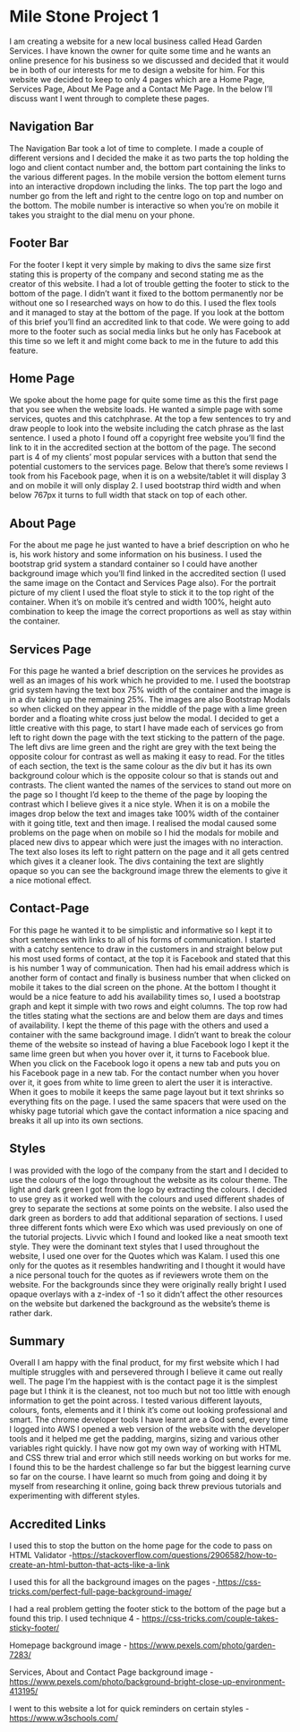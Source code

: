<h1>Mile Stone Project 1</h1>
<p>I am creating a website for a new local business called Head Garden Services. I have known the owner for quite some time and he wants an online presence for his business so we discussed and decided that it would be in both of our interests for me to design a website for him. For this website we decided to keep to only 4 pages which are a Home Page, Services Page, About Me Page and a Contact Me Page. In the below I’ll discuss want I went through to complete these pages.</p>

<h2>Navigation Bar</h2>
<p>The Navigation Bar took a lot of time to complete. I made a couple of different versions and I decided the make it as two parts the top holding the logo and client contact number and, the bottom part containing the links to the various different pages. In the mobile version the bottom element turns into an interactive dropdown including the links. The top part the logo and number go from the left and right to the centre logo on top and number on the bottom. The mobile number is interactive so when you’re on mobile it takes you straight to the dial menu on your phone.</p>

<h2>Footer Bar</h2>
<p>For the footer I kept it very simple by making to divs the same size first stating this is property of the company and second stating me as the creator of this website. I had a lot of trouble getting the footer to stick to the bottom of the page. I didn’t want it fixed to the bottom permanently nor be without one so I researched ways on how to do this. I used the flex tools and it managed to stay at the bottom of the page. If you look at the bottom of this brief you’ll find an accredited link to that code. We were going to add more to the footer such as social media links but he only has Facebook at this time so we left it and might come back to me in the future to add this feature.</p>

<h2>Home Page</h2>
<p>We spoke about the home page for quite some time as this the first page that you see when the website loads. He wanted a simple page with some services, quotes and this catchphrase. At the top a few sentences to try and draw people to look into the website including the catch phrase as the last sentence. I used a photo I found off a copyright free website you’ll find the link to it in the accredited section at the bottom of the page. The second part is 4 of my clients’ most popular services with a button that send the potential customers to the services page. Below that there’s some reviews I took from his Facebook page, when it is on a website/tablet it will display 3 and on mobile it will only display 2. I used bootstrap third width and when below 767px it turns to full width that stack on top of each other.</p>

<h2>About Page</h2>
<p>For the about me page he just wanted to have a brief description on who he is, his work history and some information on his business. I used the bootstrap grid system a standard container so I could have another background image which you’ll find linked in the accredited section (I used the same image on the Contact and Services Page also). For the portrait picture of my client I used the float style to stick it to the top right of the container. When it’s on mobile it’s centred and width 100%, height auto combination to keep the image the correct proportions as well as stay within the container.</p>

<h2>Services Page</h2>
<p>For this page he wanted a brief description on the services he provides as well as an images of his work which he provided to me. I used the bootstrap grid system having the text box 75% width of the container and the image is in a div taking up the remaining 25%. The images are also Bootstrap Modals so when clicked on they appear in the middle of the page with a lime green border and a floating white cross just below the modal. I decided to get a little creative with this page, to start I have made each of services go from left to right down the page with the text sticking to the pattern of the page. The left divs are lime green and the right are grey with the text being the opposite colour for contrast as well as making it easy to read. For the titles of each section, the text is the same colour as the div but it has its own background colour which is the opposite colour so that is stands out and contrasts. The client wanted the names of the services to stand out more on the page so I thought I’d keep to the theme of the page by looping the contrast which I believe gives it a nice style. When it is on a mobile the images drop below the text and images take 100% width of the container with it going title, text and then image. I realised the modal caused some problems on the page when on mobile so I hid the modals for mobile and placed new divs to appear which were just the images with no interaction. The text also loses its left to right pattern on the page and it all gets centred which gives it a cleaner look. The divs containing the text are slightly opaque so you can see the background image threw the elements to give it a nice motional effect.</p>

<h2>Contact-Page</h2>
<p>For this page he wanted it to be simplistic and informative so I kept it to short sentences with links to all of his forms of communication. I started with a catchy sentence to draw in the customers in and straight below put his most used forms of contact, at the top it is Facebook and stated that this is his number 1 way of communication. Then had his email address which is another form of contact and finally is business number that when clicked on mobile it takes to the dial screen on the phone. At the bottom I thought it would be a nice feature to add his availability times so, I used a bootstrap graph and kept it simple with two rows and eight columns. The top row had the titles stating what the sections are and below them are days and times of availability. I kept the theme of this page with the others and used a container with the same background image. I didn’t want to break the colour theme of the website so instead of having a blue Facebook logo I kept it the same lime green but when you hover over it, it turns to Facebook blue. When you click on the Facebook logo it opens a new tab and puts you on his Facebook page in a new tab. For the contact number when you hover over it, it goes from white to lime green to alert the user it is interactive. When it goes to mobile it keeps the same page layout but it text shrinks so everything fits on the page. I used the same spacers that were used on the whisky page tutorial which gave the contact information a nice spacing and breaks it all up into its own sections. </p>

<h2>Styles</h2>
<p>I was provided with the logo of the company from the start and I decided to use the colours of the logo throughout the website as its colour theme. The light and dark green I got from the logo by extracting the colours. I decided to use grey as it worked well with the colours and used different shades of grey to separate the sections at some points on the website. I also used the dark green as borders to add that additional separation of sections. I used three different fonts which were Exo which was used previously on one of the tutorial projects. Livvic which I found and looked like a neat smooth text style. They were the dominant text styles that I used throughout the website, I used one over for the Quotes which was Kalam. I used this one only for the quotes as it resembles handwriting and I thought it would have a nice personal touch for the quotes as if reviewers wrote them on the website. For the backgrounds since they were originally really bright I used opaque overlays with a z-index of -1 so it didn’t affect the other resources on the website but darkened the background as the website’s theme is rather dark.</p>

<h2>Summary</h2>
<p>Overall I am happy with the final product, for my first website which I had multiple struggles with and persevered through I believe it came out really well. The page I’m the happiest with is the contact page it is the simplest page but I think it is the cleanest, not too much but not too little with enough information to get the point across. I tested various different layouts, colours, fonts, elements and it I think it’s come out looking professional and smart. The chrome developer tools I have learnt are a God send, every time I logged into AWS I opened a web version of the website with the developer tools and it helped me get the padding, margins, sizing and various other variables right quickly. I have now got my own way of working with HTML and CSS threw trial and error which still needs working on but works for me. I found this to be the hardest challenge so far but the biggest learning curve so far on the course. I have learnt so much from going and doing it by myself from researching it online, going back threw previous tutorials and experimenting with different styles. </p>

<h2>Accredited Links</h2>

<p>I used this to stop the button on the home page for the code to pass on HTML Validator -<a href="https://stackoverflow.com/questions/2906582/how-to-create-an-html-button-that-acts-like-a-link" target="_blank">https://stackoverflow.com/questions/2906582/how-to-create-an-html-button-that-acts-like-a-link</a></p>

<p>I used this for all the background images on the pages -<a href="https://css-tricks.com/perfect-full-page-background-image/" target="_blank"> https://css-tricks.com/perfect-full-page-background-image/</a></p>

<p>I had a real problem getting the footer stick to the bottom of the page but a found this trip. I used technique 4 - <a href="https://css-tricks.com/couple-takes-sticky-footer/" target="_blank">https://css-tricks.com/couple-takes-sticky-footer/</a></p>

<p>Homepage background image - <a href="https://www.pexels.com/photo/garden-7283/" target="_blank">https://www.pexels.com/photo/garden-7283/</a></p>

<p>Services, About and Contact Page background image - <a href="https://www.pexels.com/photo/background-bright-close-up-environment-413195/" target="_blank">https://www.pexels.com/photo/background-bright-close-up-environment-413195/</a></p>

<p>I went to this website a lot for quick reminders on certain styles - <a href="https://www.w3schools.com/" target="_blank">https://www.w3schools.com/</a></p>
